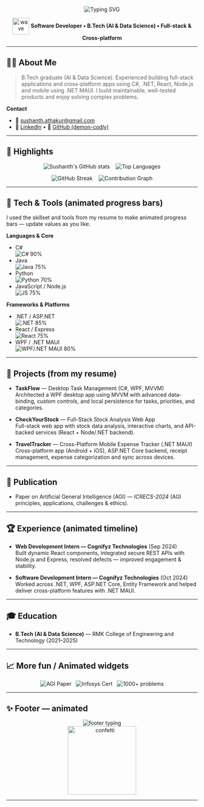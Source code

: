 <!--
  README for Sushanth Kumar Thakur
  Drop this into your GitHub profile repository (username: demon-codly)
-->

<!-- Hero / Header -->
<p align="center">
  <img src="https://readme-typing-svg.herokuapp.com?font=Fira+Code&size=28&pause=1800&color=7B2BFF&center=true&vCenter=true&width=880&height=60&lines=Hi+there!+%F0%9F%91%8B+I'm+Sushanth+Kumar+Thakur;Software+Developer+|+C%23+.NET+|+Full-Stack+Developer" alt="Typing SVG"/>
</p>

<p align="center">
  <img src="https://media.giphy.com/media/hvRJCLFzcasrR4ia7z/giphy.gif" width="44" alt="wave" style="vertical-align: middle"/>
  <strong>Software Developer • B.Tech (AI & Data Science) • Full-stack & Cross-platform</strong>
</p>

---

## 👨‍💻 About Me
> B.Tech graduate (AI & Data Science). Experienced building full-stack applications and cross-platform apps using C#, .NET, React, Node.js and mobile using .NET MAUI. I build maintainable, well-tested products and enjoy solving complex problems.

**Contact**
- 📧 sushanth.athakur@gmail.com  
- 🔗 [LinkedIn](http://www.linkedin.com/in/sushanth-thakur) • 🔗 [GitHub (demon-codly)](https://github.com/demon-codly)

---

## 🚀 Highlights 
<p align="center">
  <!-- GitHub readme cards / animated svgs -->
  <img src="https://github-readme-stats.vercel.app/api?username=demon-codly&show_icons=true&count_private=true&theme=radical" alt="Sushanth's GitHub stats" />
  &nbsp;&nbsp;
  <img src="https://github-readme-stats.vercel.app/api/top-langs/?username=demon-codly&layout=compact&theme=radical" alt="Top Languages" />
</p>

<p align="center">
  <img src="https://github-readme-streak-stats.herokuapp.com?user=demon-codly&theme=dark&hide_border=true" alt="GitHub Streak" />
  &nbsp;&nbsp;
  <img src="https://activity-graph.herokuapp.com/graph?username=demon-codly&width=640&height=120&area=true&hide_border=true" alt="Contribution Graph" />
</p>

---

## 🧰 Tech & Tools (animated progress bars)
I used the skillset and tools from my resume to make animated progress bars — update values as you like.

**Languages & Core**
- C#  
  <img src="https://progress-bar.dev/90/?title=C%23&striped=true&width=360" alt="C# 90%">
- Java  
  <img src="https://progress-bar.dev/75/?title=Java&striped=true&width=360" alt="Java 75%">
- Python  
  <img src="https://progress-bar.dev/70/?title=Python&striped=true&width=360" alt="Python 70%">
- JavaScript / Node.js  
  <img src="https://progress-bar.dev/75/?title=JavaScript&striped=true&width=360" alt="JS 75%">

**Frameworks & Platforms**
- .NET / ASP.NET  
  <img src="https://progress-bar.dev/85/?title=.NET/ASP.NET&striped=true&width=360" alt=".NET 85%">
- React / Express  
  <img src="https://progress-bar.dev/75/?title=React/Express&striped=true&width=360" alt="React 75%">
- WPF / .NET MAUI  
  <img src="https://progress-bar.dev/80/?title=WPF+.NET+MAUI&striped=true&width=360" alt="WPF/.NET MAUI 80%">

---

## 🧩 Projects (from my resume)
- **TaskFlow** — Desktop Task Management (C#, WPF, MVVM)  
  Architected a WPF desktop app using MVVM with advanced data-binding, custom controls, and local persistence for tasks, priorities, and categories.

- **CheckYourStock** — Full-Stack Stock Analysis Web App  
  Full-stack web app with stock data analysis, interactive charts, and API-backed services (React + Node/.NET backend).

- **TravelTracker** — Cross-Platform Mobile Expense Tracker (.NET MAUI)  
  Cross-platform app (Android + iOS), ASP.NET Core backend, receipt management, expense categorization and sync across devices.

---

## 📜 Publication
 - Paper on Artificial General Intelligence (AGI) — *ICRECS-2024* (AGI principles, applications, challenges & ethics).

---

## 🏆 Experience (animated timeline)
- **Web Development Intern — Cognifyz Technologies** (Sep 2024)  
  Built dynamic React components, integrated secure REST APIs with Node.js and Express, resolved defects — improved engagement & stability.

- **Software Development Intern — Cognifyz Technologies** (Oct 2024)  
  Worked across .NET, WPF, ASP.NET Core, Entity Framework and helped deliver cross-platform features with .NET MAUI.

---

## 🎓 Education
- **B.Tech (AI & Data Science)** — RMK College of Engineering and Technology (2021–2025)  

---

## 📈 More fun / Animated widgets
<p align="center">
  <!-- Small animated badges and icons to spice it up -->
  <img src="https://img.shields.io/badge/AI-ICRECS%202024-orange?logo=artificial-intelligence" alt="AGI Paper" />
  &nbsp;
  <img src="https://img.shields.io/badge/Cert-Infosys%20Springboard-blue?logo=infosys" alt="Infosys Cert" />
  &nbsp;
  <img src="https://img.shields.io/badge/Skillrack-1000%2B-success?logo=codewars" alt="1000+ problems" />
</p>

---

## ✨ Footer — animated
<p align="center">
  <img src="https://readme-typing-svg.herokuapp.com?font=Fira+Code&size=16&pause=2000&color=000000&center=true&vCenter=true&width=700&height=30&lines=Let's+build+something+great+together+%F0%9F%9A%80;Open+to+opportunities+%7C+Reach+out+via+email" alt="footer typing"/>
  <br/>
  <img src="https://media.giphy.com/media/3o7qE1YN7aBOFPRw8E/giphy.gif" width="180" alt="confetti" />
</p>

---


